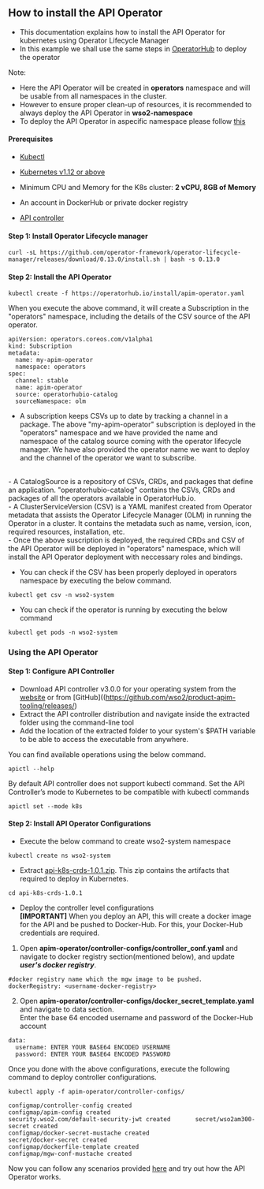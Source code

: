 ## How to install the API Operator 

- This documentation explains how to install the API Operator for kubernetes using Operator Lifecycle Manager
- In this example we shall use the same steps in [OperatorHub](https://operatorhub.io/operator/apim-operator) to deploy the operator

Note:
- Here the API Operator will be created in **operators** namespace and will be usable from all namespaces in the cluster.
- However to ensure proper clean-up of resources, it is recommended to always deploy the API Operator in **wso2-namespace**
- To deploy the API Operator in aspecific namespace please follow [this](../namespace-install/README.md)

#### Prerequisites
- [Kubectl](https://kubernetes.io/docs/tasks/tools/install-kubectl/)

- [Kubernetes v1.12 or above](https://Kubernetes.io/docs/setup/)   
 - Minimum CPU and Memory for the K8s cluster: **2 vCPU, 8GB of Memory**

- An account in DockerHub or private docker registry
- [API controller](https://github.com/wso2/product-apim-tooling/releases/) 

#### Step 1: Install Operator Lifecycle manager
```
curl -sL https://github.com/operator-framework/operator-lifecycle-manager/releases/download/0.13.0/install.sh | bash -s 0.13.0
```
#### Step 2: Install the API Operator
```
kubectl create -f https://operatorhub.io/install/apim-operator.yaml
```

When you execute the above command, it will create a Subscription in the "operators" namespace, including the details of the CSV source of the API operator.
```
apiVersion: operators.coreos.com/v1alpha1
kind: Subscription
metadata:
  name: my-apim-operator
  namespace: operators
spec:
  channel: stable
  name: apim-operator
  source: operatorhubio-catalog
  sourceNamespace: olm
```
- A subscription keeps CSVs up to date by tracking a channel in a package.
The above "my-apim-operator" subscription is deployed in the "operators" namespace and we have provided the name and namespace of the catalog source coming with the operator lifecycle manager. We have also provided the operator name we want to deploy and the channel of the operator we want to subscribe.
</br>
- A CatalogSource is a repository of CSVs, CRDs, and packages that define an application. "operatorhubio-catalog" contains the CSVs, CRDs and packages of all the operators available in OperatorHub.io.
</br>
- A ClusterServiceVersion (CSV) is a YAML manifest created from Operator metadata that assists the Operator Lifecycle Manager (OLM) in running the Operator in a cluster. It contains the metadata such as name, version, icon, required resources, installation, etc.
</br>
- Once the above suscription is deployed, the required CRDs and CSV of the API Operator will be deployed in "operators" namespace, which will install the API Operator deployment with neccessary roles and bindings.

- You can check if the CSV has been properly deployed in operators namespace by executing the below command.
```
kubectl get csv -n wso2-system
```
- You can check if the operator is running by executing the below command
```
kubectl get pods -n wso2-system
```

### Using the API Operator

#### Step 1: Configure API Controller
- Download API controller v3.0.0 for your operating system from the [website](https://wso2.com/api-management/tooling/) or from [GitHub]((https://github.com/wso2/product-apim-tooling/releases/)
- Extract the API controller distribution and navigate inside the extracted folder using the command-line tool
- Add the location of the extracted folder to your system's $PATH variable to be able to access the executable from anywhere.

You can find available operations using the below command.
```
apictl --help
```
By default API controller does not support kubectl command.
Set the API Controller’s mode to Kubernetes to be compatible with kubectl commands
```
apictl set --mode k8s 
```
#### Step 2: Install API Operator Configurations
* Execute the below command to create wso2-system namespace
```
kubectl create ns wso2-system
```
* Extract [api-k8s-crds-1.0.1.zip](https://github.com/wso2/k8s-apim-operator/releases/download/v1.0.1/api-k8s-crds-1.0.1.zip). This zip contains the artifacts that required to deploy in Kubernetes. 
```
cd api-k8s-crds-1.0.1    
```
* Deploy the controller level configurations </br>
**[IMPORTANT]**   When you deploy an API, this will create a docker image for the API and be pushed to Docker-Hub. For this, your Docker-Hub credentials are required.   
1. Open **apim-operator/controller-configs/controller_conf.yaml** and navigate to docker registry section(mentioned below), and  update ***user's docker registry***.       
```
#docker registry name which the mgw image to be pushed.
dockerRegistry: <username-docker-registry>        
``` 
2. Open **apim-operator/controller-configs/docker_secret_template.yaml** and navigate to data section. </br> Enter the base 64 encoded username and password of the Docker-Hub account        
```        
data:         
  username: ENTER YOUR BASE64 ENCODED USERNAME         
  password: ENTER YOUR BASE64 ENCODED PASSWORD        
```        
Once you done with the above configurations, execute the following command to deploy controller configurations.       
```
kubectl apply -f apim-operator/controller-configs/

configmap/controller-config created       
configmap/apim-config created   
security.wso2.com/default-security-jwt created       secret/wso2am300-secret created
configmap/docker-secret-mustache created        
secret/docker-secret created        
configmap/dockerfile-template created      
configmap/mgw-conf-mustache created
```

Now you can follow any scenarios provided [here](../../scenarios/README.md) and try out how the API Operator works.